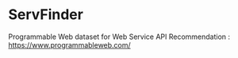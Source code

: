 # ServFinder
Programmable Web dataset for Web Service API Recommendation : https://www.programmableweb.com/
